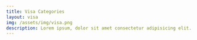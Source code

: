```yaml
---
title: Visa Categories
layout: visa
img: /assets/img/visa.png
description: Lorem ipsum, dolor sit amet consectetur adipisicing elit. Aliquid quasi similique totam, molestias necessitatibus rem dignissimos reprehenderit facilis laborum qui.
---
```

